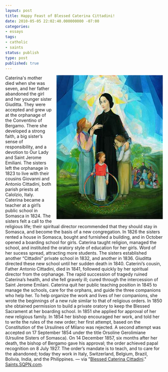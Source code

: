 ```yaml
---
layout: post
title: Happy Feast of Blessed Caterina Cittadini!
date: 2010-05-05 22:02:40.000000000 -07:00
categories:
- essays
tags:
- catholic
- saints
status: publish
type: post
published: true
---
```

<img src="/assets/tumblr_l1yvmbMWD71qz9pwk.jpg" alt="Blessed Caterina Cittadini" style="float: right; padding-left: 1em;" /> Caterina's mother died when she was seven, and her father abandoned the girl and her younger sister Giuditta. They were accepted and grew up at the orphanage of the Conventino of Bergamo. There she developed a strong faith, a big sister’s sense of responsibility, and a devotion to Our Lady and Saint Jerome Emiliani.
The sisters left the orphanage in 1823 to live with their cousins Giovanni and Antonio Cittadini, both parish priests at Calolzio, Italy. Caterina became a teacher at a girl’s public school in Somasca in 1824. The sisters felt a call to the religious life; their spiritual director recommended that they should stay in Somasca, and become the basis of a new congregation.
In 1826 the sisters rented a house in Somasca, bought and furnished a building, and in October opened a boarding school for girls. Caterina taught religion, managed the school, and instituted the oratory style of education for her girls. Word of her sucess spread, attracting more students. The sisters established another “Cittadini” private school in 1832, and another in 1836.
Giuditta directed these new school until her sudden death in 1840. Caterini’s cousin, Father Antonio Cittadini, died in 1841, followed quickly by her spiritual director from the orphanage. The rapid succession of tragedy ruined Caterina’s health, and she fell gravely ill; cured through the intercession of Saint Jerome Emilani.
Caterina quit her public teaching position in 1845 to manage the schools, care for the orphans, and guide the three companions who help her. To help organize the work and lives of her companions, she wrote the beginnings of a new rule similar to that of religious orders. In 1850 she obtained permission to build a private oratory to keep the Blessed Sacrament at her boarding school. In 1851 she applied for approval of her new religious family.
In 1854 her bishop encouraged her work, and told her to write the rules of the new order; her first attempt, based on the Constitution of the Ursulines of Milano was rejected. A second attempt was accepted on 17 September 1854 under the title Orsoline Gerolimiane (Ursuline Sisters of Somasca). On 14 December 1857, six months after her death, the bishop of Bergamo gave his approval; the order achieved papal recognition on 8 July 1927. The order’s mandate is to teach, and to care for the abandoned; today they work in Italy, Switzerland, Belgium, Brazil, Bolivia, India, and the Philippines.
&mdash; via "[Blessed Caterina Cittadini](http://saints.sqpn.com/blessed-caterina-cittadini/)." [Saints.SQPN.com](http://saints.sqpn.com/).
